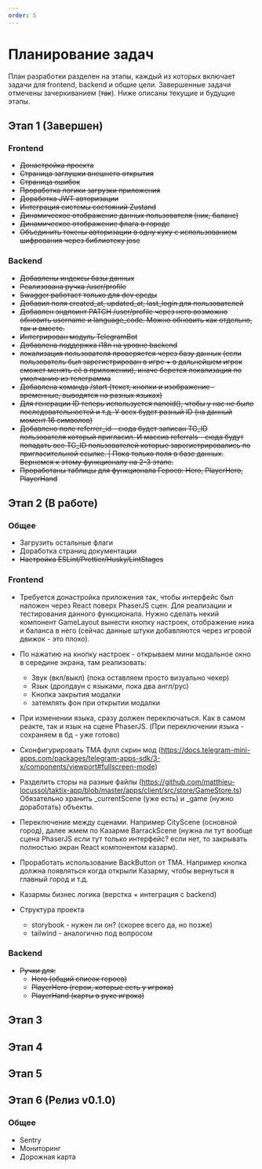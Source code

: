 ```yaml
---
order: 5
---
```


# Планирование задач

План разработки разделен на этапы, каждый из которых включает задачи для frontend, backend и общие цели. Завершенные задачи отмечены зачеркиванием (~~так~~). Ниже описаны текущие и будущие этапы.

## Этап 1 (Завершен)

### Frontend

- ~~Донастройка проекта~~
- ~~Страница заглушки внешнего открытия~~
- ~~Страница ошибок~~
- ~~Проработка логики загрузки приложения~~
- ~~Доработка JWT авторизации~~
- ~~Интеграция системы состояний Zustand~~
- ~~Динамическое отображение данных пользователя (ник, баланс)~~
- ~~Динамическое отображение флага в городе~~
- ~~Объединить токены авторизации в одну куку с использованием шифрования через библиотеку jose~~

### Backend

- ~~Добавлены индексы базы данных~~
- ~~Реализована ручка /user/profile~~
- ~~Swagger работает только для dev среды~~
- ~~Добавил поля created_at, updated_at, last_login для пользователей~~
- ~~Добавлен эндпоинт PATCH /user/profile через него возможно обновить username и language_code. Можно обновить как отдельно, так и вместе.~~
- ~~Интегрирован модуль TelegramBot~~
- ~~Добавлена поддержка i18n на уровне backend~~
- ~~локализация пользователя проверяется через базу данных (если пользователь был зарегистрирован в игре + в дальнейшем игрок сможет менять её в приложении), иначе берется локализация по умолчанию из телеграмма~~
- ~~Добавлена команда /start (текст, кнопки и изображение - временные, выводятся на разных языках)~~
- ~~Для генерации ID теперь используется nanoid(), чтобы у нас не было последовательностей и т.д. У всех будет разный ID (на данный момент 16 символов)~~
- ~~Добавлено поле referrer_id - сюда будет записан TG_ID пользователя который пригласил. И массив referrals - сюда будут попадать все TG_ID пользователей которые зарегистрировались по пригласительной ссылке. | Пока только поля в базе данных. Вернемся к этому функционалу на 2-3 этапе.~~
- ~~Проработаны таблицы для функционала Героев: Hero, PlayerHero, PlayerHand~~

## Этап 2 (В работе)

### Общее

- Загрузить остальные флаги
- Доработка страниц документации
- ~~Настройка ESLint/Prettier/Husky/LintStages~~

### Frontend

- Требуется донастройка приложения так, чтобы интерфейс был наложен через React поверх PhaserJS сцен. Для реализации и тестирования данного функционала. Нужно сделать некий компонент GameLayout вынести кнопку настроек, отображение ника и баланса в него (сейчас данные штуки добавляются через игровой движок - это плохо).
- По нажатию на кнопку настроек - открываем мини модальное окно в середине экрана, там реализовать:
	- Звук (вкл/выкл) (пока оставляем просто визуально чекер)
	- Язык (дропдаун с языками, пока два англ/рус)
	- Кнопка закрытия модалки
	- затемлять фон при открытии модалки
- При изменении языка, сразу должен переключаться. Как в самом реакте, так и язык на сцене PhaserJS. (При переключении языка - сохраняем в бд - уже готово)
- Сконфигурировать TMA фулл скрин мод (https://docs.telegram-mini-apps.com/packages/telegram-apps-sdk/3-x/components/viewport#fullscreen-mode)
- Разделить сторы на разные файлы (https://github.com/matthieu-locussol/taktix-app/blob/master/apps/client/src/store/GameStore.ts) Обязательно хранить _currentScene (уже есть) и _game (нужно доработать) объекты.
- Переключение между сценами. Например CityScene (основной город), далее жмем по Казарме BarrackScene (нужна ли тут вообще сцена PhaserJS если тут только интерфейс? если нет, то закрывать полностью экран React компонентом казарм).
- Проработать использование BackButton от TMA. Например кнопка должна появляться когда открыли Казарму, чтобы вернуться в главный город и т.д.
- Казармы бизнес логика (верстка + интеграция с backend)

- Структура проекта
	- storybook - нужен ли он? (скорее всего да, но позже)
	- tailwind - аналогично под вопросом

### Backend

- ~~Ручки для:~~
  - ~~Hero (общий список героев)~~
  - ~~PlayerHero (герои, которые есть у игрока)~~
  - ~~PlayerHand (карты в руке игрока)~~

## Этап 3

## Этап 4

## Этап 5

## Этап 6 (Релиз v0.1.0)

### Общее

- Sentry
- Мониторинг
- Дорожная карта
